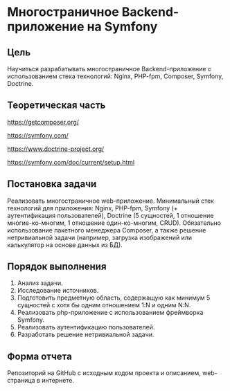 # Многостраничное Backend-приложение на Symfony

## Цель

Научиться разрабатывать многостраничное Backend-приложение с использованием стека технологий: Nginx, PHP-fpm, Composer,
Symfony, Doctrine.

## Теоретическая часть

https://getcomposer.org/

https://symfony.com/

https://www.doctrine-project.org/

https://symfony.com/doc/current/setup.html

## Постановка задачи

Реализовать многостраничное web-приложение. Минимальный стек технологий для приложения: Nginx, PHP-fpm, Symfony (+
аутентификация пользователей), Doctrine (5 сущностей, 1 отношение многие-ко-многим, 1 отношение один-ко-многим, CRUD).
Обязательно использование пакетного менеджера Composer, а также решение нетривиальной задачи (например, загрузка
изображений или калькулятор на основе данных из БД).

## Порядок выполнения

1. Анализ задачи.
2. Исследование источников.
3. Подготовить предметную область, содержащую как минимум 5 сущностей с хотя бы одним отношением 1:N и одним N:N.
4. Реализовать php-приложение с использованием фреймворка Symfony.
5. Реализовать аутентификацию пользователей.
6. Разработать решение нетривиальной задачи.

## Форма отчета

Репозиторий на GitHub с исходным кодом проекта и описанием, web-страница в интернете.